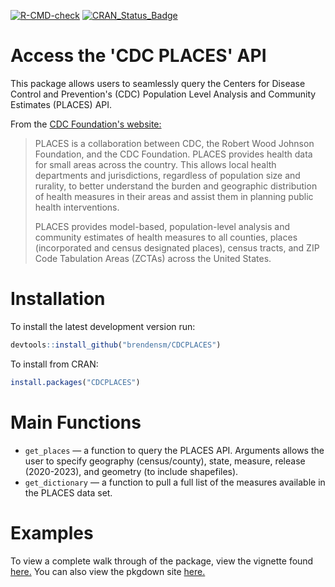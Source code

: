 <!-- badges: start -->
  [![R-CMD-check](https://github.com/brendensm/CDCPLACES/actions/workflows/R-CMD-check.yaml/badge.svg)](https://github.com/brendensm/CDCPLACES/actions/workflows/R-CMD-check.yaml)
  [![CRAN_Status_Badge](https://www.r-pkg.org/badges/version/CDCPLACES)](https://cran.r-project.org/package=CDCPLACES)

  <!-- badges: end -->

# Access the 'CDC PLACES' API

This package allows users to seamlessly query the Centers for Disease Control and Prevention's (CDC) Population Level Analysis and Community Estimates (PLACES) API.

From the [CDC Foundation's website:](https://www.cdcfoundation.org/programs/places-project) 
>PLACES is a collaboration between CDC, the Robert Wood Johnson Foundation, and the CDC Foundation. PLACES provides health data for small areas across the country. This allows local health departments and jurisdictions, regardless of population size and rurality, to better understand the burden and geographic distribution of health measures in their areas and assist them in planning public health interventions.
>
>PLACES provides model-based, population-level analysis and community estimates of health measures to all counties, places (incorporated and census designated places), census tracts, and ZIP Code Tabulation Areas (ZCTAs) across the United States.

# Installation

To install the latest development version run:

``` r
devtools::install_github("brendensm/CDCPLACES")
```

To install from CRAN:
```r
install.packages("CDCPLACES")
```

# Main Functions

-   `get_places` &mdash; a function to query the PLACES API. Arguments allows the user to specify geography (census/county), state, measure, release (2020-2023), and geometry (to include shapefiles).
-   `get_dictionary` &mdash; a function to pull a full list of the measures available in the PLACES data set.

# Examples

To view a complete walk through of the package, view the vignette found [here.](https://brendenmsmith.com/posts/introducing%20the%20places%20package/) You can also view the pkgdown site [here.](https://brendensm.github.io/CDCPLACES/)
